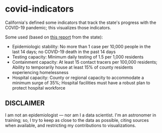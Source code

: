 # covid-indicators
California's defined some indicators that track the state's progress with the COVID-19 pandemic; this visualizes those indicators.

Some used (based on [this report](https://www.gov.ca.gov/wp-content/uploads/2020/05/5.7.20-Presentation.pdf) from the state):

- Epidemiologic stability: No more than 1 case per 10,000 people in the last 14 days; no COVID-19 death in the past 14 days
- Testing capacity: Minimum daily testing of 1.5 per 1,000 residents
- Containment capacity: At least 15 contact tracers per 100,000 residents; Ability to temporarily house at least 15% of county residents experiencing homelessness
- Hospital capacity: County or regional capacity to accommodate a minimum surge of 35%; Hospital facilities must have a robust plan to protect hospital workforce


## DISCLAIMER
I am not an epidemiologist — nor am I a data scientist. I'm an astronomer in training; so, I try to keep as close to the data as possible, citing sources when available, and restricting my contributions to visualizations.
